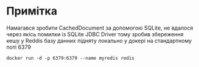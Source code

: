 # Примітка
Намагався зробити CachedDocument за допомогою SQLite,
не вдалося через якісь помилки із SQLite JDBC Driver
тому зробив збереження кешу у Reddis базу данних
підняту локально у докері на стандартному поті 6379

```{bash}
docker run -d -p 6379:6379 --name myredis redis
```